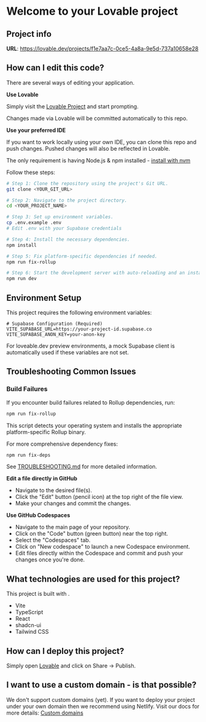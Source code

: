 # Welcome to your Lovable project

## Project info

**URL**: https://lovable.dev/projects/f1e7aa7c-0ce5-4a8a-9e5d-737a10658e28

## How can I edit this code?

There are several ways of editing your application.

**Use Lovable**

Simply visit the [Lovable Project](https://lovable.dev/projects/f1e7aa7c-0ce5-4a8a-9e5d-737a10658e28) and start prompting.

Changes made via Lovable will be committed automatically to this repo.

**Use your preferred IDE**

If you want to work locally using your own IDE, you can clone this repo and push changes. Pushed changes will also be reflected in Lovable.

The only requirement is having Node.js & npm installed - [install with nvm](https://github.com/nvm-sh/nvm#installing-and-updating)

Follow these steps:

```sh
# Step 1: Clone the repository using the project's Git URL.
git clone <YOUR_GIT_URL>

# Step 2: Navigate to the project directory.
cd <YOUR_PROJECT_NAME>

# Step 3: Set up environment variables.
cp .env.example .env
# Edit .env with your Supabase credentials

# Step 4: Install the necessary dependencies.
npm install

# Step 5: Fix platform-specific dependencies if needed.
npm run fix-rollup

# Step 6: Start the development server with auto-reloading and an instant preview.
npm run dev
```

## Environment Setup

This project requires the following environment variables:

```
# Supabase Configuration (Required)
VITE_SUPABASE_URL=https://your-project-id.supabase.co
VITE_SUPABASE_ANON_KEY=your-anon-key
```

For loveable.dev preview environments, a mock Supabase client is automatically used if these variables are not set.

## Troubleshooting Common Issues

### Build Failures

If you encounter build failures related to Rollup dependencies, run:

```sh
npm run fix-rollup
```

This script detects your operating system and installs the appropriate platform-specific Rollup binary.

For more comprehensive dependency fixes:

```sh
npm run fix-deps
```

See [TROUBLESHOOTING.md](./TROUBLESHOOTING.md) for more detailed information.

**Edit a file directly in GitHub**

- Navigate to the desired file(s).
- Click the "Edit" button (pencil icon) at the top right of the file view.
- Make your changes and commit the changes.

**Use GitHub Codespaces**

- Navigate to the main page of your repository.
- Click on the "Code" button (green button) near the top right.
- Select the "Codespaces" tab.
- Click on "New codespace" to launch a new Codespace environment.
- Edit files directly within the Codespace and commit and push your changes once you're done.

## What technologies are used for this project?

This project is built with .

- Vite
- TypeScript
- React
- shadcn-ui
- Tailwind CSS

## How can I deploy this project?

Simply open [Lovable](https://lovable.dev/projects/f1e7aa7c-0ce5-4a8a-9e5d-737a10658e28) and click on Share -> Publish.

## I want to use a custom domain - is that possible?

We don't support custom domains (yet). If you want to deploy your project under your own domain then we recommend using Netlify. Visit our docs for more details: [Custom domains](https://docs.lovable.dev/tips-tricks/custom-domain/)
